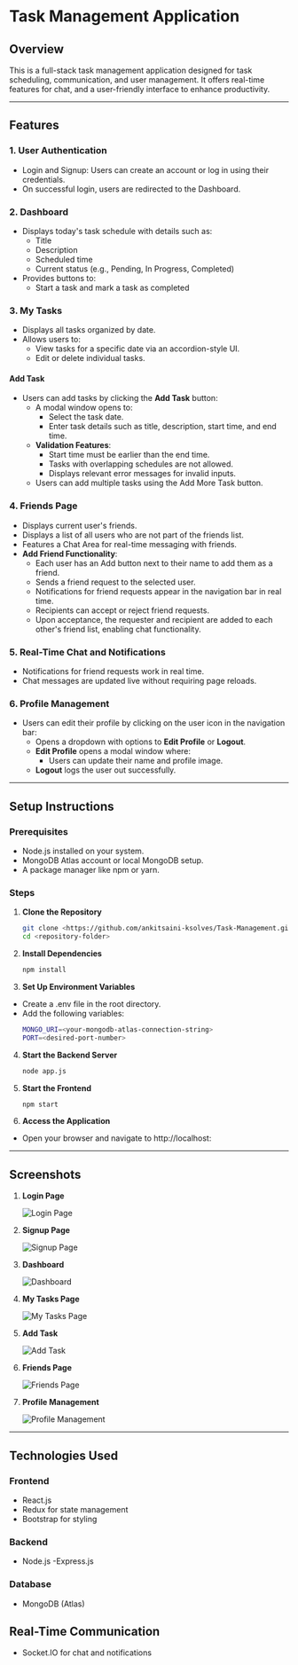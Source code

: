 # Task Management Application


## **Overview**

This is a full-stack task management application designed for task scheduling, communication, and user management. It offers real-time features for chat, and a user-friendly interface to enhance productivity.

---


## **Features**

### **1. User Authentication**
- Login and Signup: Users can create an account or log in using their credentials.
- On successful login, users are redirected to the Dashboard.

### **2. Dashboard**
- Displays today's task schedule with details such as:
  - Title
  - Description
  - Scheduled time
  - Current status (e.g., Pending, In Progress, Completed)
- Provides buttons to:
  - Start a task and mark a task as completed

### **3. My Tasks**
- Displays all tasks organized by date.
- Allows users to:
  - View tasks for a specific date via an accordion-style UI.
  - Edit or delete individual tasks.

#### **Add Task**
- Users can add tasks by clicking the **Add Task** button:
  - A modal window opens to:
    - Select the task date.
    - Enter task details such as title, description, start time, and end time.
  - **Validation Features**:
    - Start time must be earlier than the end time.
    - Tasks with overlapping schedules are not allowed.
    - Displays relevant error messages for invalid inputs.
  - Users can add multiple tasks using the Add More Task button.

### **4. Friends Page**
- Displays current user's friends.
- Displays a list of all users who are not part of the friends list.
- Features a Chat Area for real-time messaging with friends.
- **Add Friend Functionality**:
  - Each user has an Add button next to their name to add them as a friend.
  - Sends a friend request to the selected user.
  - Notifications for friend requests appear in the navigation bar in real time.
  - Recipients can accept or reject friend requests.
  - Upon acceptance, the requester and recipient are added to each other's friend list, enabling chat functionality.

### **5. Real-Time Chat and Notifications**
- Notifications for friend requests work in real time.
- Chat messages are updated live without requiring page reloads.

### **6. Profile Management**
- Users can edit their profile by clicking on the user icon in the navigation bar:
  - Opens a dropdown with options to **Edit Profile** or **Logout**.
  - **Edit Profile** opens a modal window where:
    - Users can update their name and profile image.
  - **Logout** logs the user out successfully.


---

## **Setup Instructions**

### Prerequisites
- Node.js installed on your system.
- MongoDB Atlas account or local MongoDB setup.
- A package manager like npm or yarn.

### Steps

1. **Clone the Repository**
   ```bash
   git clone <https://github.com/ankitsaini-ksolves/Task-Management.git>
   cd <repository-folder>

2. **Install Dependencies**
   ```bash
   npm install

3. **Set Up Environment Variables**
- Create a .env file in the root directory.
- Add the following variables:
  ```bash
  MONGO_URI=<your-mongodb-atlas-connection-string>
  PORT=<desired-port-number>

4. **Start the Backend Server**
   ```bash
   node app.js

5. **Start the Frontend**
   ```bash
   npm start

6. **Access the Application**
- Open your browser and navigate to http://localhost:<PORT> 


---

## Screenshots

1. **Login Page**

   ![Login Page](client/public/assets/screenshots/login-page.png)

2. **Signup Page**
   
   ![Signup Page](client/public/assets/screenshots/signup-page.png)

3. **Dashboard**

   ![Dashboard](client/public/assets/screenshots/dashboard.png)

4. **My Tasks Page**

   ![My Tasks Page](client/public/assets/screenshots/my-tasks.png)

5. **Add Task**

   ![Add Task](client/public/assets/screenshots/add-task.png)

6. **Friends Page**

   ![Friends Page](client/public/assets/screenshots/friends-page.png)

7. **Profile Management**

   ![Profile Management](client/public/assets/screenshots/profile-management.png)


---


## **Technologies Used**

### **Frontend**
- React.js
- Redux for state management
- Bootstrap for styling

### **Backend**
- Node.js
-Express.js

### **Database**
- MongoDB (Atlas)

## **Real-Time Communication**
- Socket.IO for chat and notifications

